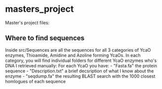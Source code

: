 # masters_project

Master's project files:

Where to find sequences
-----------------------

Inside src/Sequences are all the sequences for all 3 categories of YcaO enzymes, Thioamide, Amidine and Azoline forming YcaOs.
In each category, you will find individual folders for different YcaO enzymes who's DNA I retrieved manually:
  For each YcaO you have:
    - "Fasta.fa" the protein sequence
    - "Description.txt" a brief decsription of what I know about the enzyme
    - "seqdump.fa" the resulting BLAST search with the 1000 closest homlogues of each sequence
